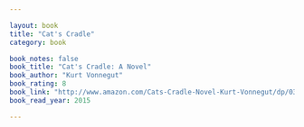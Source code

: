 ```yaml
---

layout: book
title: "Cat's Cradle"
category: book

book_notes: false
book_title: "Cat's Cradle: A Novel"
book_author: "Kurt Vonnegut"
book_rating: 8
book_link: "http://www.amazon.com/Cats-Cradle-Novel-Kurt-Vonnegut/dp/038533348X/"
book_read_year: 2015

---
```

